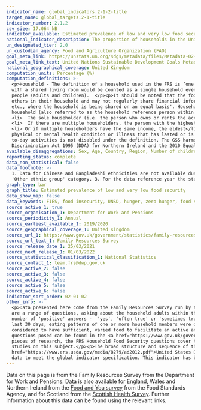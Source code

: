 ```yaml
---
indicator_name: global_indicators.2-1-2-title
target_name: global_targets.2-1-title
indicator_number: 2.1.2
csv_size: 17.064 kB
indicator_available: Estimated prevalence of low and very low food security in households in the United Kingdom
national_indicator_description: The proportion of households in the United Kingdom that are classified and having low or very low food security based on the USDA measure and suite of 10 questions 
un_designated_tier: 2.0
un_custodian_agency: Food and Agriculture Organization (FAO)
goal_meta_link: https://unstats.un.org/sdgs/metadata/files/Metadata-02-01-02.pdf
goal_meta_link_text: United Nations Sustainable Development Goals Metadata (PDF 426 KB)
national_geographical_coverage: United Kingdom
computation_units: Percentage (%)
computation_definitions: >-
  <p>Household - The definition of a household used in the FRS is ‘one person living alone or a group of people (not necessarily related) living at the same address who share cooking facilities and share a living room, sitting room, or dining area’. So, for example, a group of students
  with a shared living room would be counted as a single household even if they did not eat together, but a group of bed-sits at the same address would not be counted as a single household. A household may consist of one or more benefit units, which in turn will consist of one or more
  people (adults and children).  </p><p>It should be noted that the food security section of this publication excludes shared households (see definition below), such as a house shared by a group of professionals. These respondents may not have insight into the food security status of
  others in their household and may not regularly share financial information. </p><p> Shared household - The definition of shared household being used in the FRS is 'a household where the household reference person is unclear or arbitrary, such as a group of students, unrelated adults
  etc., where the household is being shared on an equal basis'. Households where adult children are living with their parents or where there are lodgers, but the owner lives in the household, are both not considered shared households for the purposes of this definition. <p>  The head of
  household (also referred to as the household reference person within the FRS) is either -
  <li>  The sole householder (i.e. the person who owns or rents the accommodation)</li>
  <li>  If there are multiple householders, the person with the highest personal income from all sources</li>
  <li> Or if multiple householders have the same income, the eldest</li> </p><p>  Disability Status - The [(GSS) harmonised "core" definition](https://gss.civilservice.gov.uk/policy-store/measuring-disability-for-the-equality-act-2010/) identifies a person as disabled if they have a
  physical or mental health condition or illness that has lasted or is expected to last 12 months or more. It must reduce their ability to carry-out day-to-day activities. It is important to note that a person who has a long-term illness that does not reduce their ability to carry-out day-
  to-day activities is not disabled under the definition. The GSS harmonised questions are asked of the respondent in the survey, meaning that disability status is self-reported. The GSS definition is designed to reflect the definitions that appear in legal terms in the Disability
  Discrimination Act 1995 (DDA) for Northern Ireland and the 2010 Equality Act for Great Britain.
available_disaggregations: Sex, Age, Country, Region, Number of children under 16 in the household, Ethnicity, Adults, Children, Over State Pension age, Disability Status, Education, Working Status, Housing Status, Mortgage, Household Weekly Income, State Support
reporting_status: complete
data_non_statistical: false
data_footnote: >-
  1. Data for Chinese and Bangladeshi ethnicities are not available due to small sample sizes (Less than 100). 2. For respondents in Great Britain, 'Gypsy or Irish traveller ' is included in the 'White' ethnic category. For Northern Ireland respondents, 'Irish traveller' is included in the
  'Other ethnic group' category. 3. For the data reference year the state pension age for men and women was 64 years 8 months.
graph_type: bar
graph_title: Estimated prevalence of low and very low food security
data_show_map: false
data_keywords: FIES, food insecurity, UNSD, hunger, zero hunger, food security
source_active_1: true
source_organisation_1: Department for Work and Pensions
source_periodicity_1: Annual
source_earliest_available_1: 2019/2020
source_geographical_coverage_1: United Kingdom
source_url_1: https://www.gov.uk/government/statistics/family-resources-survey-financial-year-2019-to-2020
source_url_text_1: Family Resources Survey
source_release_date_1: 25/03/2021
source_next_release_1: 01/03/2022
source_statistical_classification_1: National Statistics
source_contact_1: team.frs@dwp.gov.uk
source_active_2: false
source_active_3: false
source_active_4: false
source_active_5: false
source_active_6: false
indicator_sort_order: 02-01-02
other_info: >-
  <p>Data presented here come from the Family Resources Survey run by the Department for Work and Pensions. This includes a suite of food insecurity questions. This series of questions is asked of the person in the household who knows the most about food purchasing and preparation. There
  are a range of questions, asking about the household adults within the household, and the person answering the questions. The questions do not directly ask about the food security status of children. Answers are used to generate a household food security score. The score is equal to the
  number of 'positive' answers -  'yes', 'often true' or 'sometimes true' (or '3 days or more', depending on the question). Taking all answers together, households are assigned a food security status, based on their score - </p><p>High food security (score = 0) - The household has no problem, or anxiety about, consistently accessing adequate food.</p><p>Marginal food security (score = 1 or 2) - The household had problems at times, or anxiety about, accessing adequate food, but the quality, variety, and quantity of their food intake were not substantially reduced.</p><p>Low food security (score = 3 to 5) - The household reduced the quality, variety, and desirability of their diets, but the quantity of food intake and normal eating patterns were not substantially disrupted.</p><p>Very low food security (score = 6 to 10) - At times during the
  last 30 days, eating patterns of one or more household members were disrupted and food intake reduced because the household lacked money and other resources for food.</p><p> Households with high or marginal food security are <q>food secure</q>. Food secure households are
  considered to have sufficient, varied food to facilitate an active and healthy lifestyle. Households with low or very low food security are <q>food insecure</q>. Food insecure households have a risk of, or lack of access to, sufficient, varied food.</p><p>Further information on the
  questions posed can be found in the <a href="https://www.gov.uk/government/statistics/family-resources-survey-financial-year-2019-to-2020/family-resources-survey-background-information-and-methodology"> Background Information & Methodology</a> </p> It should be noted that, unlike some
  pieces of research, the FRS Household Food Security questions cover the 30 days prior to interview, not the previous 12 months, as this better fits the context of other FRS questions. This means that caution may be needed when making direct comparisons between the FRS results and other
  studies on this subject.</p><p>The broad structure and sequence of the questions is the same as those used internationally. They are used within the UK (Food Standards Agency) and are also used by other countries and are based on the <a>
  href="https://www.ers.usda.gov/media/8279/ad2012.pdf">United States Department of Agriculture </a>, enabling broad international comparability of the results.</p><p> This indicator is being used as an approximation of the UN SDG Indicator. Where possible, we will work to identify or develop UK
  data to meet the global indicator specification. This indicator has been identified in collaboration with topic experts.
---
```

Data on this page is from the Family Resources Survey from the Department for Work and Pensions. Data is also available for England, Wales and Northern Ireland from the [Food and You survey](https://www.food.gov.uk/research/food-and-you) from the Food Standards Agency, and for Scotland from the [Scottish Health Survey](https://www.gov.scot/collections/scottish-health-survey/). Further information about this data can be found using the relevant links.
